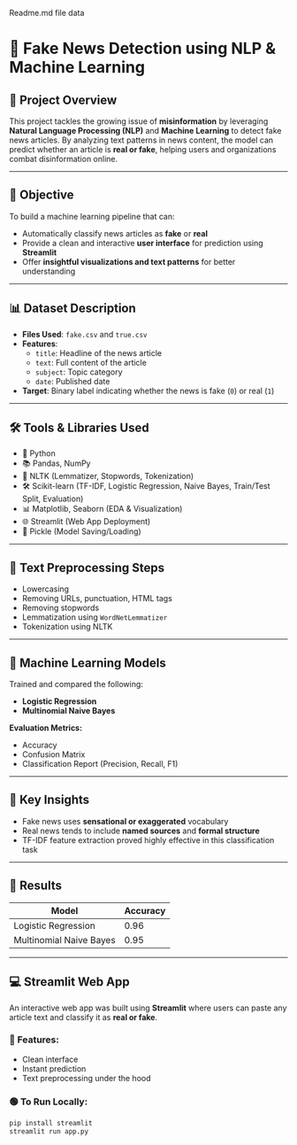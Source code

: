 Readme.md file data
# 📰 Fake News Detection using NLP & Machine Learning

## 📘 Project Overview
This project tackles the growing issue of **misinformation** by leveraging **Natural Language Processing (NLP)** and **Machine Learning** to detect fake news articles. By analyzing text patterns in news content, the model can predict whether an article is **real or fake**, helping users and organizations combat disinformation online.

---

## 🎯 Objective
To build a machine learning pipeline that can:
- Automatically classify news articles as **fake** or **real**
- Provide a clean and interactive **user interface** for prediction using **Streamlit**
- Offer **insightful visualizations and text patterns** for better understanding

---

## 📊 Dataset Description
- **Files Used**: `fake.csv` and `true.csv`
- **Features**:
  - `title`: Headline of the news article
  - `text`: Full content of the article
  - `subject`: Topic category
  - `date`: Published date
- **Target**: Binary label indicating whether the news is fake (`0`) or real (`1`)

---

## 🛠️ Tools & Libraries Used
- 🐍 Python
- 📚 Pandas, NumPy
- 🧹 NLTK (Lemmatizer, Stopwords, Tokenization)
- 🛠 Scikit-learn (TF-IDF, Logistic Regression, Naive Bayes, Train/Test Split, Evaluation)
- 📊 Matplotlib, Seaborn (EDA & Visualization)
- 🌐 Streamlit (Web App Deployment)
- 💾 Pickle (Model Saving/Loading)

---

## 🧹 Text Preprocessing Steps
- Lowercasing
- Removing URLs, punctuation, HTML tags
- Removing stopwords
- Lemmatization using `WordNetLemmatizer`
- Tokenization using NLTK

---

## 🤖 Machine Learning Models
Trained and compared the following:
- **Logistic Regression**
- **Multinomial Naive Bayes**

**Evaluation Metrics:**
- Accuracy
- Confusion Matrix
- Classification Report (Precision, Recall, F1)

---

## 🧠 Key Insights
- Fake news uses **sensational or exaggerated** vocabulary
- Real news tends to include **named sources** and **formal structure**
- TF-IDF feature extraction proved highly effective in this classification task

---

## 🧪 Results
| Model                  | Accuracy |
|------------------------|----------|
| Logistic Regression    | 0.96     |
| Multinomial Naive Bayes| 0.95     |

---

## 💻 Streamlit Web App
An interactive web app was built using **Streamlit** where users can paste any article text and classify it as **real or fake**.

### 🔹 Features:
- Clean interface
- Instant prediction
- Text preprocessing under the hood

### 🟢 To Run Locally:
```bash
pip install streamlit
streamlit run app.py
